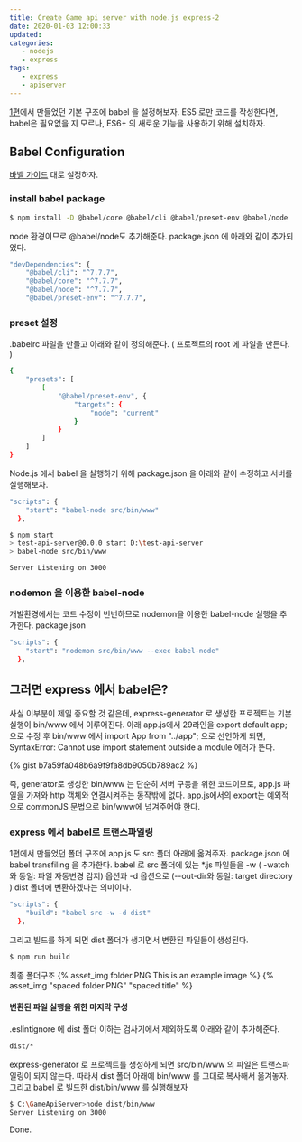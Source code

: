 ```yaml
---
title: Create Game api server with node.js express-2
date: 2020-01-03 12:00:33
updated:
categories:
   - nodejs
   - express
tags:
   - express
   - apiserver
---
```


[1편](https://akanamed.github.io/2019/12/30/Create-Game-api-server-with-node.js-express-1/)에서 
만들었던 기본 구조에 babel 을 설정해보자.
ES5 로만 코드를 작성한다면, babel은 필요없을 지 모르나, 
ES6+ 의 새로운 기능을 사용하기 위해 설치하자.
<!-- more -->
<!-- toc -->

## Babel Configuration
[바벨 가이드](https://babeljs.io/docs/en/usage) 대로 설정하자.

### install babel package
``` bash
$ npm install -D @babel/core @babel/cli @babel/preset-env @babel/node
```
node 환경이므로 @babel/node도 추가해준다.
package.json 에 아래와 같이 추가되었다.
``` bash
"devDependencies": {
    "@babel/cli": "^7.7.7",
    "@babel/core": "^7.7.7",
    "@babel/node": "^7.7.7",
    "@babel/preset-env": "^7.7.7",
```

### preset 설정
.babelrc 파일을 만들고 아래와 같이 정의해준다.
( 프로젝트의 root 에 파일을 만든다. )

``` bash
{
    "presets": [
        [
            "@babel/preset-env", {
                "targets": {
                    "node": "current"
                }
            }
        ]
    ]
}
```
Node.js 에서 babel 을 실행하기 위해 package.json 을 
아래와 같이 수정하고 서버를 실행해보자.
``` bash
"scripts": {
    "start": "babel-node src/bin/www"
  },
```

``` bash
$ npm start
> test-api-server@0.0.0 start D:\test-api-server
> babel-node src/bin/www

Server Listening on 3000
```

### nodemon 을 이용한 babel-node

개발환경에서는 코드 수정이 빈번하므로 nodemon을 이용한 babel-node 실행을 추가한다.
package.json
``` bash
"scripts": {
    "start": "nodemon src/bin/www --exec babel-node"
  },
```

## 그러면 express 에서 babel은?

사실 이부분이 제일 중요할 것 같은데, 
express-generator 로 생성한 프로젝트는 기본 실행이 bin/www 에서 이루어진다.
아래 app.js에서 29라인을 export default app; 으로 수정 후
bin/www 에서 import App from "../app"; 으로 선언하게 되면,
SyntaxError: Cannot use import statement outside a module 에러가 뜬다.

{% gist b7a59fa048b6a9f9fa8db9050b789ac2 %}

즉, generator로 생성한 bin/www 는 단순히 서버 구동을 위한 코드이므로,
app.js 파일을 가져와 http 객체와 연결시켜주는 동작밖에 없다.
app.js에서의 export는 예외적으로 commonJS 문법으로 bin/www에 넘겨주어야 한다.

###  express 에서 babel로 트랜스파일링
1편에서 만들었던 폴더 구조에 app.js 도 src 폴더 아래에 옮겨주자.
package.json 에 babel transfiling 을 추가한다.
babel 로 src 폴더에 있는 *.js 파일들을 -w ( -watch와 동일: 파일 자동변경 감지) 옵션과
-d 옵션으로 (--out-dir와 동일: target directory ) dist 폴더에 변환하겠다는 의미이다.
``` bash
"scripts": {
    "build": "babel src -w -d dist"
  },
```
그리고 빌드를 하게 되면 dist 폴더가 생기면서 변환된 파일들이 생성된다.
``` bash
$ npm run build
```

최종 폴더구조
{% asset_img folder.PNG This is an example image %}
{% asset_img "spaced folder.PNG" "spaced title" %}

#### 변환된 파일 실행을 위한 마지막 구성

.eslintignore 에 dist 폴더 이하는 검사기에서 제외하도록 아래와 같이 추가해준다.
``` bash
dist/*
```

express-generator 로 프로젝트를 생성하게 되면 src/bin/www 의 파일은 트랜스파일링이 되지 않는다.
따라서 dist 폴더 아래에 bin/www 를 그대로 복사해서 옮겨놓자.
그리고 babel 로 빌드한 dist/bin/www 를 실행해보자
``` bash
$ C:\GameApiServer>node dist/bin/www
Server Listening on 3000
```

Done.